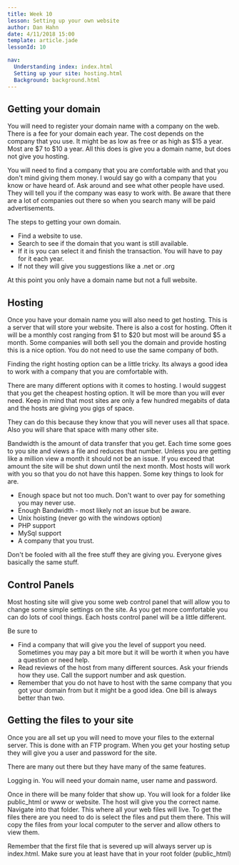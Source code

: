 ```yaml
---
title: Week 10
lesson: Setting up your own website
author: Dan Hahn
date: 4/11/2018 15:00
template: article.jade
lessonId: 10

nav:
  Understanding index: index.html
  Setting up your site: hosting.html
  Background: background.html
---
```


## Getting your domain

You will need to register your domain name with a company on the web. There is a fee for your domain each year. The cost depends on the company that you use. It might be as low as free or as high as $15 a year. Most are $7 to $10 a year. All this does is give you a domain name, but does not give you hosting.

You will need to find a company that you are comfortable with and that you don't mind giving them money. I would say go with a company that you know or have heard of. Ask around and see what other people have used. They will tell you if the company was easy to work with. Be aware that there are a lot of companies out there so when you search many will be paid advertisements.

The steps to getting your own domain.

* Find a website to use.
* Search to see if the domain that you want is still available.
* If it is you can select it and finish the transaction. You will have to pay for it each year.
* If not they will give you suggestions like a .net or .org

At this point you only have a domain name but not a full website.

## Hosting

Once you have your domain name you will also need to get hosting. This is a server that will store your website. There is also a cost for hosting. Often it will be a monthly cost ranging from $1 to $20 but most will be around $5 a month. Some companies will both sell you the domain and provide hosting this is a nice option. You do not need to use the same company of both.

Finding the right hosting option can be a little tricky. Its always a good idea to work with a company that you are comfortable with.

There are many different options with it comes to hosting. I would suggest that you get the cheapest hosting option. It will be more than you will ever need. Keep in mind that most sites are only a few hundred megabits of data and the hosts are giving you gigs of space.

They can do this because they know that you will never uses all that space. Also you will share that space with many other site.

Bandwidth is the amount of data transfer that you get. Each time some goes to you site and views a file and reduces that number. Unless you are getting like a million view a month it should not be an issue. If you exceed that amount the site will be shut down until the next month. Most hosts will work with you so that you do not have this happen.
Some key things to look for are.

* Enough space but not too much. Don't want to over pay for something you may never use.
* Enough Bandwidth - most likely not an issue but be aware.
* Unix hoisting (never go with the windows option)
* PHP support
* MySql support
* A company that you trust.

Don't be fooled with all the free stuff they are giving you. Everyone gives basically the same stuff.

## Control Panels

Most hosting site will give you some web control panel that will allow you to change some simple settings on the site. As you get more comfortable you can do lots of cool things. Each hosts control panel will be a little different.

Be sure to

* Find a company that will give you the level of support you need. Sometimes you may pay a bit more but it will be worth it when you have a question or need help.
* Read reviews of the host from many different sources. Ask your friends how they use. Call the support number and ask question.
* Remember that you do not have to host with the same company that you got your domain from but it might be a good idea. One bill is always better than two.

## Getting the files to your site

Once you are all set up you will need to move your files to the external server. This is done with an FTP program. When you get your hosting setup they will give you a user and password for the site.

There are many out there but they have many of the same features.

Logging in. You will need your domain name, user name and password.

Once in there will be many folder that show up. You will look for a folder like public_html or www or website. The host will give you the correct name. Navigate into that folder. This where all your web files will live. To get the files there are you need to do is select the files and put them there. This will copy the files from your local computer to the server and allow others to view them.

Remember that the first file that is severed up will always server up is index.html. Make sure you at least have that in your root folder (public_html)
